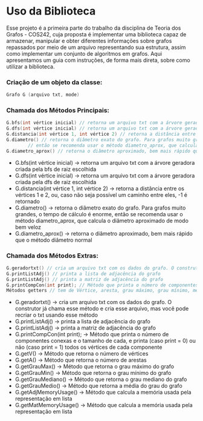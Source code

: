 # Uso da Biblioteca

Esse projeto é a primeira parte do trabalho da disciplina de Teoria dos Grafos - COS242, cuja proposta é implementar uma biblioteca capaz de armazenar, manipular e 
obter diferentes informações sobre grafos repassados por meio de um arquivo representando sua estrutura, assim como implementar um conjunto de algoritmos em grafos. 
Aqui apresentamos um guia com instruções, de forma mais direta, sobre como utilizar a biblioteca. 

### Criação de um objeto da classe:

```cpp
Grafo G (arquivo txt, mode)
```

### Chamada dos Métodos Principais:

```cpp
G.bfs(int vértice inicial) // retorna um arquivo txt com a árvore geradora criada pela bfs
G.dfs(int vértice inicial) // retorna um arquivo txt com a árvore geradora criada pela dfs
G.distancia(int vértice 1, int vértice 2) // retorna a distância entre os vértices 1 e 2, ou, caso não seja possível um caminho entre eles, -1 é retornado
G.diametro() // retorna o diâmetro exato do grafo. Para grafos muito grandes, o tempo de cálculo é enorme,
		// então se recomenda usar o método diametro_aprox, que calcula o diâmetro aproximado de modo bem veloz
G.diametro_aprox() // retorna o diâmetro aproximado, bem mais rápido que o método diâmetro normal
```

- G.bfs(int vértice inicial) → retorna um arquivo txt com a árvore geradora criada pela bfs de raiz escolhida
- G.dfs(int vértice inicial) → retorna um arquivo txt com a árvore geradora criada pela dfs de raiz escolhida
- G.distancia(int vértice 1, int vértice 2) → retorna a distância entre os vértices 1 e 2, ou, caso não seja possível um caminho entre eles, -1 é retornado
- G.diametro() → retorna o diâmetro exato do grafo. Para grafos muito grandes, o tempo de cálculo é enorme, então se recomenda usar o método diametro_aprox, que calcula o diâmetro aproximado de modo bem veloz
- G.diametro_aprox() → retorna o diâmetro aproximado, bem mais rápido que o método diâmetro normal

### Chamada dos Métodos Extras:

```cpp
G.geradortxt() // cria um arquivo txt com os dados do grafo. O construtor já chama esse método e cria esse arquivo, mas você pode recriar o txt usando esse método
G.printListAdj() // printa a lista de adjacência do grafo
G.printListAdj() // printa a matriz de adjacência do grafo
G.printCompCon(int print); // Método que printa o número de componentes conexas e o tamanho de cada, e printa (caso print = 0) ou não (caso print = 1) todos os vértices de cada componente
Métodos getters // tem de Vértice, aresta, grau máximo, grau mínimo, média do grau, mediana do grau e compcon (ajustar isso, o método retorna compcon mas isso não é printavel)
```

- G.geradortxt() → cria um arquivo txt com os dados do grafo. O construtor já chama esse método e cria esse arquivo, mas você pode recriar o txt usando esse método
- G.printListAdj() → printa a lista de adjacência do grafo
- G.printListAdj() → printa a matriz de adjacência do grafo
- G.printCompCon(int print); → Método que printa o número de componentes conexas e o tamanho de cada, e printa (caso print = 0) ou não (caso print = 1) todos os vértices de cada componente
- G.getV() → Método que retorna o número de vértices
- G.getA() → Método que retorna o número de arestas
- G.getGrauMax() → Método que retorna o grau máximo do grafo
- G.getGrauMin() → Método que retorna o  grau mínimo do grafo
- G.getGrauMediano() → Método que retorna o grau mediano do grafo
- G.getGrauMedio() → Método que retorna a média do grau do grafo
- G.getAdjMemoryUsage() → Método que calcula a memória usada pela representação em lista
- G.getMatMemoryUsage() → Método que calcula a memória usada pela representação em lista
